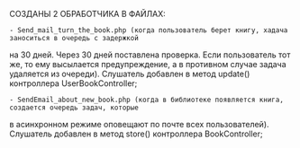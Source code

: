 СОЗДАНЫ 2 ОБРАБОТЧИКА В ФАЙЛАХ:

    - Send_mail_turn_the_book.php (когда пользователь берет книгу, хадача заноситься в очередь с задержкой
на 30 дней.  Через 30 дней поставлена проверка. Если пользователь тот же, то ему высылается предупреждение, а
в противном случае задача удаляется из очереди). Слушатель добавлен в метод update() контроллера
UserBookController;

    - SendEmail_about_new_book.php (когда в библиотеке появляется книга, создается очередь задач, которые
в асинхронном режиме оповещают по почте всех пользователей). Слушатель добавлен в метод store() контроллера
BookController;
